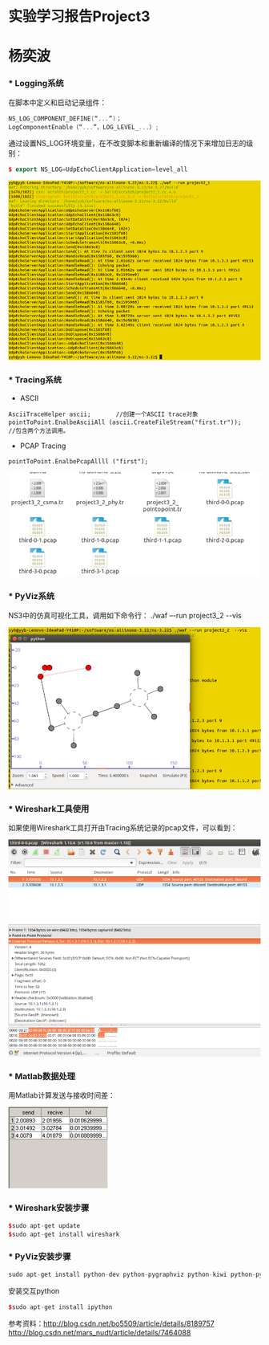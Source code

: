 实验学习报告Project3
==
杨奕波
========
### * Logging系统
在脚本中定义和启动记录组件：
```cpp
NS_LOG_COMPONENT_DEFINE(“...”)；
LogComponentEnable（“...”，LOG_LEVEL_...）;
```
通过设置NS_LOG环境变量，在不改变脚本和重新编译的情况下来增加日志的级别：
```cpp
$ export NS_LOG=UdpEchoClientApplication=level_all
```
![](https://github.com/yybEric/ns3-lec-project/blob/master/pic3/p3_1.png)<br>
### * Tracing系统<br>
* ASCII
```cp
AsciiTraceHelper ascii;       //创建一个ASCII trace对象
pointToPoint.EnalbeAsciiAll (ascii.CreateFileStream("first.tr"));    //包含两个方法调用。
```
* PCAP Tracing
```cp
pointToPoint.EnalbePcapAllll ("first");
```

![](https://github.com/yybEric/ns3-lec-project/blob/master/pic3/p3_2.png)<br>
### * PyViz系统<br>
NS3中的仿真可视化工具，调用如下命令行：
./waf –-run project3_2 --vis<br>

![](https://github.com/yybEric/ns3-lec-project/blob/master/pic3/p3_3.png)<br>

### * Wireshark工具使用<br>
如果使用Wireshark工具打开由Tracing系统记录的pcap文件，可以看到：

![](https://github.com/yybEric/ns3-lec-project/blob/master/pic3/p3_4.png)<br>
### * Matlab数据处理<br>
用Matlab计算发送与接收时间差：

![](https://github.com/yybEric/ns3-lec-project/blob/master/pic3/p3_6.jpg)<br>
### * Wireshark安装步骤<br>
```cpp
$sudo apt-get update
$sudo apt-get install wireshark
```
### * PyViz安装步骤<br>
```cpp
sudo apt-get install python-dev python-pygraphviz python-kiwi python-pygoocanvas python-gnome2 python-gnomedesktop python-rsvg
```
安装交互python
```cpp
$sudo apt-get install ipython
```
参考资料：http://blog.csdn.net/bo5509/article/details/8189757 <br>
http://blog.csdn.net/mars_nudt/article/details/7464088 <br>
